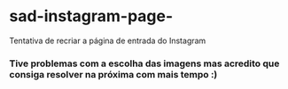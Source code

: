 # sad-instagram-page-
 Tentativa de recriar a página de entrada do Instagram
### Tive problemas com a escolha das imagens mas acredito que consiga resolver na próxima com mais tempo :)
